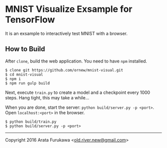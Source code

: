 # MNIST Visualize Exsample for TensorFlow

It is an exsample to interactively test MNIST with a browser.

## How to Build

After `clone`, build the web application.  You need to have `npm` installed.

```
$ clone git https://github.com/ornew/mnist-visual.git
$ cd mnist-visual
$ npm i
$ npm run gulp build
```

Next, execute `train.py` to create a model and a checkpoint every 1000 steps. Hang tight, this may take a while...

When you are done, start the server: `python build/server.py -p <port>`. Open `localhost:<port>` in the browser.

```
$ python build/train.py
$ python build/server.py -p <port>
```
---

Copyright 2016 Arata Furukawa \<old.river.new@gmail.com\>

